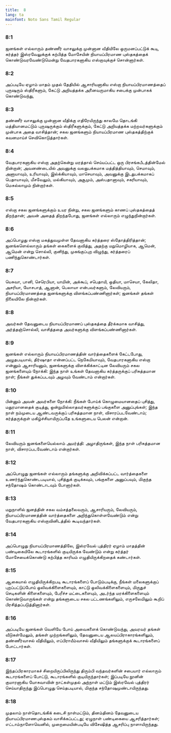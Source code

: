 ```yaml
---
title:  8
lang: ta
mainfont: Noto Sans Tamil Regular
---
```


###  8:1

ஜனங்கள் எல்லாரும் தண்ணீர் வாசலுக்கு முன்னான வீதியிலே ஒருமனப்பட்டுக் கூடி, கர்த்தர் இஸ்ரவேலுக்குக் கற்பித்த மோசேயின் நியாயப்பிரமாண புஸ்தகத்தைக் கொண்டுவரவேண்டுமென்று வேதபாரகனாகிய எஸ்றாவுக்குச் சொன்னார்கள்.

###  8:2

அப்படியே ஏழாம் மாதம் முதல் தேதியில் ஆசாரியனாகிய எஸ்றா நியாயப்பிரமாணத்தைப் புருஷரும் ஸ்திரீகளும், கேட்டு அறியத்தக்க அனைவருமாகிய சபைக்கு முன்பாகக் கொண்டுவந்து,

###  8:3

தண்ணீர் வாசலுக்கு முன்னான வீதிக்கு எதிரேயிருந்து காலமே தொடங்கி மத்தியானமட்டும் புருஷருக்கும் ஸ்திரீகளுக்கும், கேட்டு அறியத்தக்க மற்றவர்களுக்கும் முன்பாக அதை வாசித்தான்; சகல ஜனங்களும் நியாயப்பிரமாண புஸ்தகத்திற்குக் கவனமாய்ச் செவிகொடுத்தார்கள்.

###  8:4

வேதபாரகனாகிய எஸ்றா அதற்கென்று மரத்தால் செய்யப்பட்ட ஒரு பிரசங்கபீடத்தின்மேல் நின்றான்; அவனண்டையில் அவனுக்கு வலதுபக்கமாக மத்தித்தியாவும், செமாவும், அனாயாவும், உரியாவும், இல்க்கியாவும், மாசெயாவும், அவனுக்கு இடதுபக்கமாகப் பெதாயாவும், மீசவேலும், மல்கியாவும், அசூமும், அஸ்பதானாவும், சகரியாவும், மெசுல்லாமும் நின்றார்கள்.

###  8:5

எஸ்றா சகல ஜனங்களுக்கும் உயர நின்று, சகல ஜனங்களும் காணப் புஸ்தகத்தைத் திறந்தான்; அவன் அதைத் திறந்தபோது, ஜனங்கள் எல்லாரும் எழுந்துநின்றார்கள்.

###  8:6

அப்பொழது எஸ்றா மகத்துவமுள்ள தேவனாகிய கர்த்தரை ஸ்தோத்திரித்தான்; ஜனங்களெல்லாரும் தங்கள் கைகளைக் குவித்து, அதற்கு மறுமொழியாக, ஆமென், ஆமென் என்று சொல்லி, குனிந்து, முகங்குப்புற விழுந்து, கர்த்தரைப் பணிந்துகொண்டார்கள்.

###  8:7

யெசுவா, பானி, செரெபியா, யாமின், அக்கூப், சபெதாயி, ஒதியா, மாசெயா, கேலிதா, அசரியா, யோசபாத், ஆனான், பெலாயா என்பவர்களும், லேவியரும், நியாயப்பிரமாணத்தை ஜனங்களுக்கு விளங்கப்பண்ணினார்கள்; ஜனங்கள் தங்கள் நிலையிலே நின்றார்கள்.

###  8:8

அவர்கள் தேவனுடைய நியாயப்பிரமாணப் புஸ்தகத்தை தீர்க்கமாக வாசித்து, அர்த்தஞ்சொல்லி, வாசித்ததை அவர்களுக்கு விளங்கப்பண்ணினார்கள்.

###  8:9

ஜனங்கள் எல்லாரும் நியாயப்பிரமாணத்தின் வார்த்தைகளைக் கேட்டபோது, அழுதபடியால், திர்ஷாதா என்னப்பட்ட நெகேமியாவும், வேதபாரகனாகிய எஸ்றா என்னும் ஆசாரியனும், ஜனங்களுக்கு விளக்கிக்காட்டின லேவியரும் சகல ஜனங்களையும் நோக்கி: இந்த நாள் உங்கள் தேவனாகிய கர்த்தருக்குப் பரிசுத்தமான நாள்; நீங்கள் துக்கப்படவும் அழவும் வேண்டாம் என்றார்கள்.

###  8:10

பின்னும் அவன் அவர்களை நோக்கி: நீங்கள் போய்க் கொழுமையானதைப் புசித்து, மதுரமானதைக் குடித்து, ஒன்றுமில்லாதவர்களுக்குப் பங்குகளை அனுப்புங்கள்; இந்த நாள் நம்முடைய ஆண்டவருக்குப் பரிசுத்தமான நாள், விசாரப்படவேண்டாம்; கர்த்தருக்குள் மகிழ்ச்சியாயிருப்பதே உங்களுடைய பெலன் என்றான்.

###  8:11

லேவியரும் ஜனங்களையெல்லாம் அமர்த்தி: அழாதிருங்கள், இந்த நாள் பரிசுத்தமான நாள், விசாரப்படவேண்டாம் என்றார்கள்.

###  8:12

அப்பொழுது ஜனங்கள் எல்லாரும் தங்களுக்கு அறிவிக்கப்பட்ட வார்த்தைகளை உணர்ந்துகொண்டபடியால், புசித்துக் குடிக்கவும், பங்குகளை அனுப்பவும், மிகுந்த சந்தோஷம் கொண்டாடவும் போனார்கள்.

###  8:13

மறுநாளில் ஜனத்தின் சகல வம்சத்தலைவரும், ஆசாரியரும், லேவியரும், நியாயப்பிரமாணத்தின் வார்த்தைகளை அறிந்துகொள்ளவேண்டும் என்று வேதபாரகனாகிய எஸ்றாவினிடத்தில் கூடிவந்தார்கள்.

###  8:14

அப்பொழுது நியாயப்பிரமாணத்திலே, இஸ்ரவேல் புத்திரர் ஏழாம் மாதத்தின் பண்டிகையிலே கூடாரங்களில் குடியிருக்க வேண்டும் என்று கர்த்தர் மோசேயைக்கொண்டு கற்பித்த காரியம் எழுதியிருக்கிறதைக் கண்டார்கள்.

###  8:15

ஆகையால் எழுதியிருக்கிறபடி கூடாரங்களைப் போடும்படிக்கு, நீங்கள் மலைகளுக்குப் புறப்பட்டுப்போய் ஒலிவக்கிளைகளையும், காட்டு ஒலிவக்கிளைகளையும், மிருதுச் செடிகளின் கிளைகளையும், பேரீச்ச மட்டைகளையும், அடர்ந்த மரக்கிளைகளையும் கொண்டுவாருங்கள் என்று தங்களுடைய சகல பட்டணங்களிலும், எருசலேமிலும் கூறிப் பிரசித்தப்படுத்தினார்கள்.

###  8:16

அப்படியே ஜனங்கள் வெளியே போய் அவைகளைக் கொண்டுவந்து, அவரவர் தங்கள் வீடுகள்மேலும், தங்கள் முற்றங்களிலும், தேவனுடைய ஆலயப்பிராகாரங்களிலும், தண்ணீர்வாசல் வீதியிலும், எப்பிராயீம்வாசல் வீதியிலும் தங்களுக்குக் கூடாரங்களைப் போட்டார்கள்.

###  8:17

இந்தப்பிரகாரமாகச் சிறையிருப்பிலிருந்து திரும்பி வந்தவர்களின் சபையார் எல்லாரும் கூடாரங்களைப் போட்டு, கூடாரங்களில் குடியிருந்தார்கள்; இப்படியே நூனின் குமாரனாகிய யோசுவாவின் நாட்கள்முதல் அந்நாள் மட்டும் இஸ்ரவேல் புத்திரர் செய்யாதிருந்து இப்பொழுது செய்தபடியால், மிகுந்த சந்தோஷமுண்டாயிருந்தது.

###  8:18

முதலாம் நாள்தொடங்கிக் கடைசி நாள்மட்டும், தினம்தினம் தேவனுடைய நியாயப்பிரமாணபுஸ்தகம் வாசிக்கப்பட்டது; ஏழுநாள் பண்டிகையை ஆசரித்தார்கள்; எட்டாம்நாளோவெனில், முறைமையின்படியே விசேஷித்த ஆசரிப்பு நாளாயிருந்தது.

